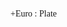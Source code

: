 ---
---
<link href="https://css.fonts.pc-cdn.eu/css-cnc/?family=EuroPlate" rel="stylesheet" type="text/css" nonce="" />

<p class='family'
 style='font-family:"EuroPlate"' 
 align='left'>+Euro : Plate</p>
